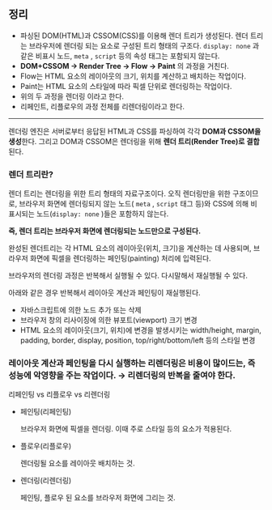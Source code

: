 ## 정리
- 파싱된 DOM(HTML)과 CSSOM(CSS)를 이용해 렌더 트리가 생성된다. 렌더 트리는 브라우저에 렌더링 되는 요소로 구성된 트리 형태의 구조다. `display: none` 과 같은 비표시 노드, `meta` , `script` 등의 속성 태그는 포함되지 않는다.
- **DOM+CSSOM → Render Tree → Flow → Paint** 의 과정을 거친다.
- Flow는 HTML 요소의 레이아웃의 크기, 위치를 계산하고 배치하는 작업이다.
- Paint는 HTML 요소의 스타일에 따라 픽셀 단위로 렌더링하는 작업이다.
- 위의 두 과정을 렌더링 이라고 한다.
- 리페인트, 리플로우의 과정 전체를 리렌더링이라고 한다.
---

렌더링 엔진은 서버로부터 응답된 HTML과 CSS를 파싱하여 각각 **DOM과 CSSOM을 생성**한다. 그리고 DOM과 CSSOM은 렌더링을 위해 **렌더 트리(Render Tree)로 결합**된다.

### 렌더 트리란?

렌더 트리는 렌더링을 위한 트리 형태의 자료구조이다. 오직 렌더링만을 위한 구조이므로, 브라우저 화면에 렌더링되지 않는 노드( `meta` , `script` 태그 등)와 CSS에 의해 비표시되는 노드(`display: none` )들은 포함하지 않는다.

**즉, 렌더 트리는 브라우저 화면에 렌더링되는 노드만으로 구성된다.**


완성된 렌더트리는 각 HTML 요소의 레이아웃(위치, 크기)을 계산하는 데 사용되며, 브라우저 화면에 픽셀을 렌더링하는 페인팅(painting) 처리에 입력된다.


브라우저의 렌더링 과정은 반복해서 실행될 수 있다. 다시말해서 재실행될 수 있다.

아래와 같은 경우 반복해서 레이아웃 계산과 페인팅이 재실행된다.

- 자바스크립트에 의한 노드 추가 또는 삭제
- 브라우저 창의 리사이징에 의한 뷰포트(viewport) 크기 변경
- HTML 요소의 레이아웃(크기, 위치)에 변경을 발생시키는 width/height, margin, padding, border, display, position, top/right/bottom/left 등의 스타일 변경

### 레이아웃 계산과 페인팅을 다시 실행하는 리렌더링은 비용이 많이드는, 즉 성능에 악영향을 주는 작업이다. → 리렌더링의 반복을 줄여야 한다.

리페인팅 vs 리플로우 vs 리렌더링

- 페인팅(리페인팅)
    
    브라우저 화면에 픽셀을 렌더링. 이때 주로 스타일 등의 요소가 적용된다.
    
- 플로우(리플로우)
    
    렌더링될 요소를 레이아웃 배치하는 것.
    
- 렌더링(리렌더링)
    
    페인팅, 플로우 된 요소를 브라우저 화면에 그리는 것.
